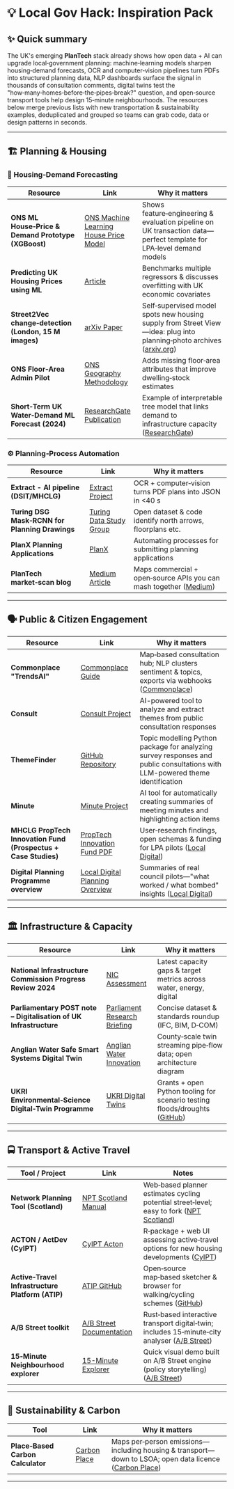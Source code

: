 # 💡 Local Gov Hack: Inspiration Pack

## ✨ Quick summary
The UK's emerging **PlanTech** stack already shows how open data + AI can upgrade local‑government planning: machine‑learning models sharpen housing‑demand forecasts, OCR and computer‑vision pipelines turn PDFs into structured planning data, NLP dashboards surface the signal in thousands of consultation comments, digital twins test the "how‑many‑homes‑before‑the‑pipes‑break?" question, and open‑source transport tools help design 15‑minute neighbourhoods. The resources below merge previous lists with new transportation & sustainability examples, deduplicated and grouped so teams can grab code, data or design patterns in seconds.

---

## 🏗️ Planning & Housing

### 🔮 Housing‑Demand Forecasting
| Resource | Link | Why it matters |
|---|---|---|
| **ONS ML House‑Price & Demand Prototype (XGBoost)** | [ONS Machine Learning House Price Model](https://www.ons.gov.uk/news/statementsandletters/machinelearninghousepricemodel) | Shows feature‑engineering & evaluation pipeline on UK transaction data—perfect template for LPA‑level demand models |
| **Predicting UK Housing Prices using ML** | [Article](https://www.researchgate.net/publication/379621960_Predicting_UK_Housing_Price_using_Machine_Learning_Algorithms/fulltext/661155082034097c54f9dbce/Predicting-UK-Housing-Price-using-Machine-Learning-Algorithms.pdf) | Benchmarks multiple regressors & discusses overfitting with UK economic covariates |
| **Street2Vec change‑detection (London, 15 M images)** | [arXiv Paper](https://arxiv.org/abs/2309.11354) | Self‑supervised model spots new housing supply from Street View—idea: plug into planning‑photo archives ([arxiv.org](https://arxiv.org/abs/2309.11354)) |
| **ONS Floor‑Area Admin Pilot** | [ONS Geography Methodology](https://www.ons.gov.uk/methodology/geography) | Adds missing floor‑area attributes that improve dwelling‑stock estimates |
| **Short‑Term UK Water‑Demand ML Forecast (2024)** | [ResearchGate Publication](https://www.researchgate.net/publication/350559345_Short-Term_Forecasting_of_Household_Water_Demand_in_the_UK_Using_an_Interpretable_Machine_Learning_Approach) | Example of interpretable tree model that links demand to infrastructure capacity ([ResearchGate](https://www.researchgate.net/publication/350559345_Short-Term_Forecasting_of_Household_Water_Demand_in_the_UK_Using_an_Interpretable_Machine_Learning_Approach)) |

### ⚙️ Planning‑Process Automation
| Resource | Link | Why it matters |
|---|---|---|
| **Extract - AI pipeline (DSIT/MHCLG)** | [Extract Project](https://ai.gov.uk/projects/extract/) | OCR + computer‑vision turns PDF plans into JSON in <40 s |
| **Turing DSG Mask‑RCNN for Planning Drawings** | [Turing Data Study Group](https://www.turing.ac.uk/collaborate-turing/data-study-groups/can-we-automate-uks-planning-system-using-ai) | Open dataset & code identify north arrows, floorplans etc. |
| **PlanX Planning Applications** | [PlanX](https://opendigitalplanning.org/planx) | Automating processes for submitting planning applications |
| **PlanTech market‑scan blog** | [Medium Article](https://medium.com/capital-enterprise/plantech-a-new-market-for-digital-planning-products-and-services-885678f9de89) | Maps commercial + open‑source APIs you can mash together ([Medium](https://medium.com/capital-enterprise/plantech-a-new-market-for-digital-planning-products-and-services-885678f9de89)) |

---

## 🗣️ Public & Citizen Engagement
| Resource | Link | Why it matters |
|---|---|---|
| **Commonplace "TrendsAI"** | [Commonplace Guide](https://www.commonplace.is/product-roadmap/commonplace-2.0-guide) | Map‑based consultation hub; NLP clusters sentiment & topics, exports via webhooks ([Commonplace](https://www.commonplace.is/product-roadmap/commonplace-2.0-guide)) |
| **Consult** | [Consult Project](https://ai.gov.uk/projects/consult/) | AI-powered tool to analyze and extract themes from public consultation responses |
| **ThemeFinder** | [GitHub Repository](https://github.com/i-dot-ai/themefinder) | Topic modelling Python package for analyzing survey responses and public consultations with LLM-powered theme identification |
| **Minute** | [Minute Project](https://ai.gov.uk/projects/minute/) | AI tool for automatically creating summaries of meeting minutes and highlighting action items |
| **MHCLG PropTech Innovation Fund (Prospectus + Case Studies)** | [PropTech Innovation Fund PDF](https://media.localdigital.gov.uk/uploads/2023/10/16171343/PropTech-Innovation-Fund-Prospectus-Round-4-.pdf) | User‑research findings, open schemas & funding for LPA pilots ([Local Digital](https://media.localdigital.gov.uk/uploads/2023/10/16171343/PropTech-Innovation-Fund-Prospectus-Round-4-.pdf)) |
| **Digital Planning Programme overview** | [Local Digital Planning Overview](https://www.localdigital.gov.uk/digital-planning/digital-planning-programme-overview/) | Summaries of real council pilots—"what worked / what bombed" insights ([Local Digital](https://www.localdigital.gov.uk/digital-planning/digital-planning-programme-overview/)) |

---

## 🏛️ Infrastructure & Capacity
| Resource | Link | Why it matters |
|---|---|---|
| **National Infrastructure Commission Progress Review 2024** | [NIC Assessment](https://nic.org.uk/studies-reports/national-infrastructure-assessment/) | Latest capacity gaps & target metrics across water, energy, digital |
| **Parliamentary POST note – Digitalisation of UK Infrastructure** | [Parliament Research Briefing](https://post.parliament.uk/research-briefings/post-pn-0686/) | Concise dataset & standards roundup (IFC, BIM, D‑COM) |
| **Anglian Water Safe Smart Systems Digital Twin** | [Anglian Water Innovation](https://www.anglianwater.co.uk/about-us/innovation/) | County‑scale twin streaming pipe‑flow data; open architecture diagram |
| **UKRI Environmental‑Science Digital‑Twin Programme** | [UKRI Digital Twins](https://www.ukri.org/what-we-offer/browse-our-areas-of-investment-and-support/environmental-digital-twins/) | Grants + open Python tooling for scenario testing floods/droughts ([GitHub](https://github.com/ATFutures/who)) |

---

## 🚍 Transport & Active Travel
| Tool / Project | Link | Notes |
|---|---|---|
| **Network Planning Tool (Scotland)** | [NPT Scotland Manual](https://nptscot.github.io/manual/) | Web‑based planner estimates cycling potential street‑level; easy to fork ([NPT Scotland](https://nptscot.github.io/manual/)) |
| **ACTON / ActDev (CyIPT)** | [CyIPT Acton](https://cyipt.github.io/acton/) | R‑package + web UI assessing active‑travel options for new housing developments ([CyIPT](https://cyipt.github.io/acton/)) |
| **Active‑Travel Infrastructure Platform (ATIP)** | [ATIP GitHub](https://github.com/acteng/atip) | Open‑source map‑based sketcher & browser for walking/cycling schemes ([GitHub](https://github.com/acteng/atip)) |
| **A/B Street toolkit** | [A/B Street Documentation](https://a-b-street.github.io/docs/software/ungap_the_map/tech_details.html) | Rust‑based interactive transport digital‑twin; includes 15‑minute‑city analyser ([A/B Street](https://a-b-street.github.io/docs/software/ungap_the_map/tech_details.html)) |
| **15‑Minute Neighbourhood explorer** | [15-Minute Explorer](https://a-b-street.github.io/15m/#1/0/0) | Quick visual demo built on A/B Street engine (policy storytelling) ([A/B Street](https://a-b-street.github.io/docs/software/ungap_the_map/tech_details.html)) |

---

## 🌱 Sustainability & Carbon
| Tool | Link | Why it matters |
|---|---|---|
| **Place‑Based Carbon Calculator** | [Carbon Place](https://www.carbon.place) | Maps per‑person emissions—including housing & transport—down to LSOA; open data licence ([Carbon Place](https://www.carbon.place/legacy/data/)) |

---
